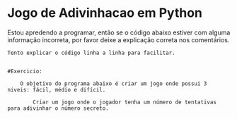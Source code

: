# Jogo de Adivinhacao em Python

Estou apredendo a programar, então se o código abaixo estiver com alguma informação incorreta, por favor deixe a explicação correta nos comentários. 


	Tento explicar o código linha a linha para facilitar.


	#Exercicio: 

        O objetivo do programa abaixo é criar um jogo onde possui 3 niveis: fácil, médio e difícil.

		    Criar um jogo onde o jogador tenha um número de tentativas para adivinhar o número secreto.
